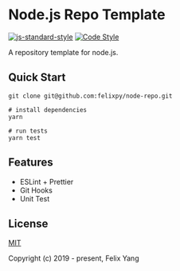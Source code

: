 # Node.js Repo Template

[![js-standard-style](https://img.shields.io/badge/code%20style-standard-brightgreen.svg)](http://standardjs.com)
[![Code Style](https://img.shields.io/badge/code_style-prettier-ff69b4.svg)](https://prettier.io/)

A repository template for node.js.

## Quick Start

```
git clone git@github.com:felixpy/node-repo.git

# install dependencies
yarn

# run tests
yarn test
```

## Features

- ESLint + Prettier
- Git Hooks
- Unit Test

## License

[MIT](http://opensource.org/licenses/MIT)

Copyright (c) 2019 - present, Felix Yang
